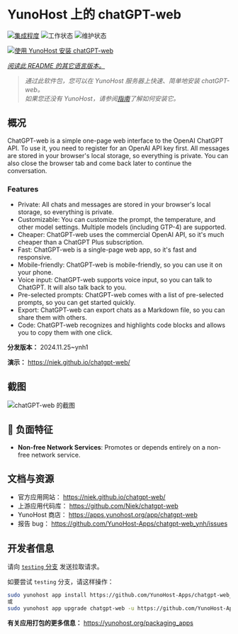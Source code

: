 <!--
注意：此 README 由 <https://github.com/YunoHost/apps/tree/master/tools/readme_generator> 自动生成
请勿手动编辑。
-->

# YunoHost 上的 chatGPT-web

[![集成程度](https://apps.yunohost.org/badge/integration/chatgpt-web)](https://ci-apps.yunohost.org/ci/apps/chatgpt-web/)
![工作状态](https://apps.yunohost.org/badge/state/chatgpt-web)
![维护状态](https://apps.yunohost.org/badge/maintained/chatgpt-web)

[![使用 YunoHost 安装 chatGPT-web](https://install-app.yunohost.org/install-with-yunohost.svg)](https://install-app.yunohost.org/?app=chatgpt-web)

*[阅读此 README 的其它语言版本。](./ALL_README.md)*

> *通过此软件包，您可以在 YunoHost 服务器上快速、简单地安装 chatGPT-web。*  
> *如果您还没有 YunoHost，请参阅[指南](https://yunohost.org/install)了解如何安装它。*

## 概况

ChatGPT-web is a simple one-page web interface to the OpenAI ChatGPT API. To use it, you need to register for an OpenAI API key first. All messages are stored in your browser's local storage, so everything is private. You can also close the browser tab and come back later to continue the conversation.

### Features

- Private: All chats and messages are stored in your browser's local storage, so everything is private.
- Customizable: You can customize the prompt, the temperature, and other model settings. Multiple models (including GTP-4) are supported.
- Cheaper: ChatGPT-web uses the commercial OpenAI API, so it's much cheaper than a ChatGPT Plus subscription.
- Fast: ChatGPT-web is a single-page web app, so it's fast and responsive.
- Mobile-friendly: ChatGPT-web is mobile-friendly, so you can use it on your phone.
- Voice input: ChatGPT-web supports voice input, so you can talk to ChatGPT. It will also talk back to you.
- Pre-selected prompts: ChatGPT-web comes with a list of pre-selected prompts, so you can get started quickly.
- Export: ChatGPT-web can export chats as a Markdown file, so you can share them with others.
- Code: ChatGPT-web recognizes and highlights code blocks and allows you to copy them with one click.


**分发版本：** 2024.11.25~ynh1

**演示：** <https://niek.github.io/chatgpt-web/>

## 截图

![chatGPT-web 的截图](./doc/screenshots/screenshot.png)

## :red_circle: 负面特征

- **Non-free Network Services**: Promotes or depends entirely on a non-free network service.

## 文档与资源

- 官方应用网站： <https://niek.github.io/chatgpt-web/>
- 上游应用代码库： <https://github.com/Niek/chatgpt-web>
- YunoHost 商店： <https://apps.yunohost.org/app/chatgpt-web>
- 报告 bug： <https://github.com/YunoHost-Apps/chatgpt-web_ynh/issues>

## 开发者信息

请向 [`testing` 分支](https://github.com/YunoHost-Apps/chatgpt-web_ynh/tree/testing) 发送拉取请求。

如要尝试 `testing` 分支，请这样操作：

```bash
sudo yunohost app install https://github.com/YunoHost-Apps/chatgpt-web_ynh/tree/testing --debug
或
sudo yunohost app upgrade chatgpt-web -u https://github.com/YunoHost-Apps/chatgpt-web_ynh/tree/testing --debug
```

**有关应用打包的更多信息：** <https://yunohost.org/packaging_apps>
